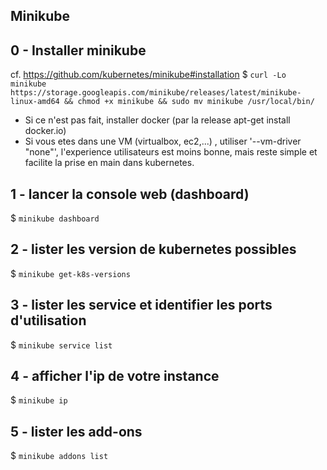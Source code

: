 

## Minikube 
## 0 - Installer minikube

 cf. https://github.com/kubernetes/minikube#installation
 $ `curl -Lo minikube https://storage.googleapis.com/minikube/releases/latest/minikube-linux-amd64 && chmod +x minikube && sudo mv minikube /usr/local/bin/`

 - Si ce n'est pas fait, installer docker (par la release apt-get install docker.io) 
 - Si vous etes dans une VM (virtualbox, ec2,...) , utiliser '--vm-driver "none"', l'experience utilisateurs est moins bonne, mais reste simple et facilite la prise en main dans kubernetes.

## 1 - lancer la console web (dashboard)

  $ `minikube dashboard`

## 2 - lister les version de kubernetes possibles

  $ `minikube get-k8s-versions`


## 3 - lister les service et identifier les ports d'utilisation

  $ `minikube service list`
  
## 4 - afficher l'ip de votre instance

  $ `minikube ip`

## 5 - lister les add-ons

  $ `minikube addons list`
